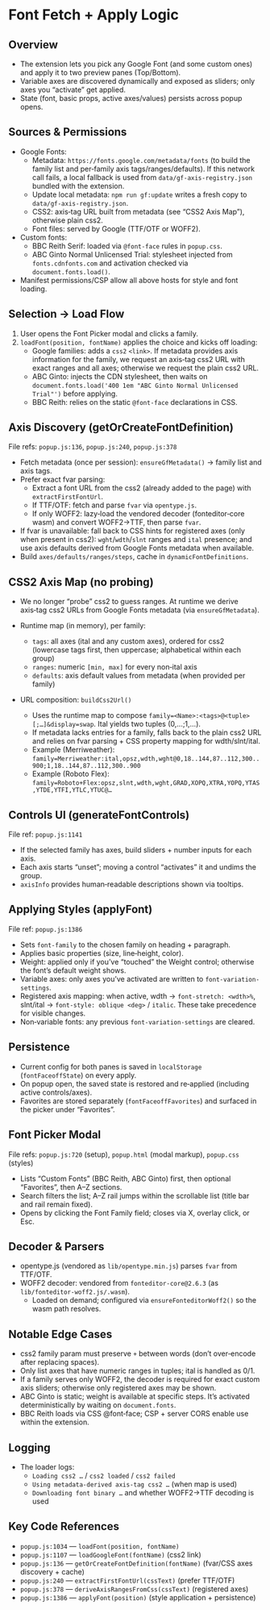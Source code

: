 Font Fetch + Apply Logic
========================

Overview
--------
- The extension lets you pick any Google Font (and some custom ones) and apply it to two preview panes (Top/Bottom).
- Variable axes are discovered dynamically and exposed as sliders; only axes you “activate” get applied.
- State (font, basic props, active axes/values) persists across popup opens.

Sources & Permissions
---------------------
- Google Fonts:
  - Metadata: `https://fonts.google.com/metadata/fonts` (to build the family list and per‑family axis tags/ranges/defaults). If this network call fails, a local fallback is used from `data/gf-axis-registry.json` bundled with the extension.
  - Update local metadata: `npm run gf:update` writes a fresh copy to `data/gf-axis-registry.json`.
  - CSS2: axis‑tag URL built from metadata (see “CSS2 Axis Map”), otherwise plain css2.
  - Font files: served by Google (TTF/OTF or WOFF2).
- Custom fonts:
  - BBC Reith Serif: loaded via `@font-face` rules in `popup.css`.
  - ABC Ginto Normal Unlicensed Trial: stylesheet injected from `fonts.cdnfonts.com` and activation checked via `document.fonts.load()`.
- Manifest permissions/CSP allow all above hosts for style and font loading.

Selection → Load Flow
---------------------
1) User opens the Font Picker modal and clicks a family.
2) `loadFont(position, fontName)` applies the choice and kicks off loading:
   - Google families: adds a `css2` `<link>`. If metadata provides axis information for the family, we request an axis‑tag css2 URL with exact ranges and all axes; otherwise we request the plain css2 URL.
   - ABC Ginto: injects the CDN stylesheet, then waits on `document.fonts.load('400 1em "ABC Ginto Normal Unlicensed Trial"')` before applying.
   - BBC Reith: relies on the static `@font-face` declarations in CSS.

Axis Discovery (getOrCreateFontDefinition)
-----------------------------------------
File refs: `popup.js:136`, `popup.js:240`, `popup.js:378`
- Fetch metadata (once per session): `ensureGfMetadata()` → family list and axis tags.
- Prefer exact fvar parsing:
  - Extract a font URL from the css2 (already added to the page) with `extractFirstFontUrl`.
  - If TTF/OTF: fetch and parse `fvar` via `opentype.js`.
  - If only WOFF2: lazy‑load the vendored decoder (fonteditor‑core wasm) and convert WOFF2→TTF, then parse `fvar`.
- If fvar is unavailable: fall back to CSS hints for registered axes (only when present in css2): `wght`/`wdth`/`slnt` ranges and `ital` presence; and use axis defaults derived from Google Fonts metadata when available.
- Build `axes/defaults/ranges/steps`, cache in `dynamicFontDefinitions`.

CSS2 Axis Map (no probing)
--------------------------
- We no longer “probe” css2 to guess ranges. At runtime we derive axis‑tag css2 URLs from Google Fonts metadata (via `ensureGfMetadata`).
- Runtime map (in memory), per family:
  - `tags`: all axes (ital and any custom axes), ordered for css2 (lowercase tags first, then uppercase; alphabetical within each group)
  - `ranges`: numeric `[min, max]` for every non‑ital axis
  - `defaults`: axis default values from metadata (when provided per family)

- URL composition: `buildCss2Url()`
  - Uses the runtime map to compose `family=<Name>:<tags>@<tuple>[;…]&display=swap`. Ital yields two tuples (0,…;1,…).
  - If metadata lacks entries for a family, falls back to the plain css2 URL and relies on fvar parsing + CSS property mapping for wdth/slnt/ital.
  - Example (Merriweather): `family=Merriweather:ital,opsz,wdth,wght@0,18..144,87..112,300..900;1,18..144,87..112,300..900`
  - Example (Roboto Flex): `family=Roboto+Flex:opsz,slnt,wdth,wght,GRAD,XOPQ,XTRA,YOPQ,YTAS,YTDE,YTFI,YTLC,YTUC@…`

Controls UI (generateFontControls)
----------------------------------
File ref: `popup.js:1141`
- If the selected family has axes, build sliders + number inputs for each axis.
- Each axis starts “unset”; moving a control “activates” it and undims the group.
- `axisInfo` provides human‑readable descriptions shown via tooltips.

Applying Styles (applyFont)
---------------------------
File ref: `popup.js:1386`
- Sets `font-family` to the chosen family on heading + paragraph.
- Applies basic properties (size, line‑height, color).
- Weight: applied only if you’ve “touched” the Weight control; otherwise the font’s default weight shows.
- Variable axes: only axes you’ve activated are written to `font-variation-settings`.
- Registered axis mapping: when active, wdth → `font-stretch: <wdth>%`, slnt/ital → `font-style: oblique <deg>` / `italic`. These take precedence for visible changes.
- Non‑variable fonts: any previous `font-variation-settings` are cleared.

Persistence
-----------
- Current config for both panes is saved in `localStorage` (`fontFaceoffState`) on every apply.
- On popup open, the saved state is restored and re‑applied (including active controls/axes).
- Favorites are stored separately (`fontFaceoffFavorites`) and surfaced in the picker under “Favorites”.

Font Picker Modal
-----------------
File refs: `popup.js:720` (setup), `popup.html` (modal markup), `popup.css` (styles)
- Lists “Custom Fonts” (BBC Reith, ABC Ginto) first, then optional “Favorites”, then A–Z sections.
- Search filters the list; A–Z rail jumps within the scrollable list (title bar and rail remain fixed).
- Opens by clicking the Font Family field; closes via X, overlay click, or Esc.

Decoder & Parsers
-----------------
- opentype.js (vendored as `lib/opentype.min.js`) parses `fvar` from TTF/OTF.
- WOFF2 decoder: vendored from `fonteditor-core@2.6.3` (as `lib/fonteditor-woff2.js/.wasm`).
  - Loaded on demand; configured via `ensureFonteditorWoff2()` so the wasm path resolves.

Notable Edge Cases
------------------
- css2 family param must preserve `+` between words (don’t over‑encode after replacing spaces).
- Only list axes that have numeric ranges in tuples; ital is handled as 0/1.
- If a family serves only WOFF2, the decoder is required for exact custom axis sliders; otherwise only registered axes may be shown.
- ABC Ginto is static; weight is available at specific steps. It’s activated deterministically by waiting on `document.fonts`.
- BBC Reith loads via CSS @font‑face; CSP + server CORS enable use within the extension.

Logging
-------
- The loader logs:
  - `Loading css2 …` / `css2 loaded` / `css2 failed`
  - `Using metadata-derived axis-tag css2 …` (when map is used)
  - `Downloading font binary …` and whether WOFF2→TTF decoding is used

Key Code References
-------------------
- `popup.js:1034` — `loadFont(position, fontName)`
- `popup.js:1107` — `loadGoogleFont(fontName)` (css2 link)
- `popup.js:136` — `getOrCreateFontDefinition(fontName)` (fvar/CSS axes discovery + cache)
- `popup.js:240` — `extractFirstFontUrl(cssText)` (prefer TTF/OTF)
- `popup.js:378` — `deriveAxisRangesFromCss(cssText)` (registered axes)
- `popup.js:1386` — `applyFont(position)` (style application + persistence)
